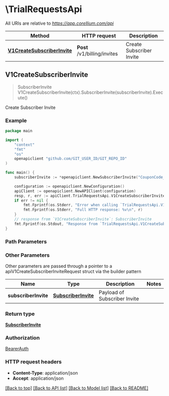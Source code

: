 # \TrialRequestsApi

All URIs are relative to *https://app.corellium.com/api*

Method | HTTP request | Description
------------- | ------------- | -------------
[**V1CreateSubscriberInvite**](TrialRequestsApi.md#V1CreateSubscriberInvite) | **Post** /v1/billing/invites | Create Subscriber Invite



## V1CreateSubscriberInvite

> SubscriberInvite V1CreateSubscriberInvite(ctx).SubscriberInvite(subscriberInvite).Execute()

Create Subscriber Invite



### Example

```go
package main

import (
    "context"
    "fmt"
    "os"
    openapiclient "github.com/GIT_USER_ID/GIT_REPO_ID"
)

func main() {
    subscriberInvite := *openapiclient.NewSubscriberInvite("CouponCode_example", "Aggregate_example", false, false, "CreatedAt_example", "UpdatedAt_example") // SubscriberInvite | Payload of Subscriber Invite

    configuration := openapiclient.NewConfiguration()
    apiClient := openapiclient.NewAPIClient(configuration)
    resp, r, err := apiClient.TrialRequestsApi.V1CreateSubscriberInvite(context.Background()).SubscriberInvite(subscriberInvite).Execute()
    if err != nil {
        fmt.Fprintf(os.Stderr, "Error when calling `TrialRequestsApi.V1CreateSubscriberInvite``: %v\n", err)
        fmt.Fprintf(os.Stderr, "Full HTTP response: %v\n", r)
    }
    // response from `V1CreateSubscriberInvite`: SubscriberInvite
    fmt.Fprintf(os.Stdout, "Response from `TrialRequestsApi.V1CreateSubscriberInvite`: %v\n", resp)
}
```

### Path Parameters



### Other Parameters

Other parameters are passed through a pointer to a apiV1CreateSubscriberInviteRequest struct via the builder pattern


Name | Type | Description  | Notes
------------- | ------------- | ------------- | -------------
 **subscriberInvite** | [**SubscriberInvite**](SubscriberInvite.md) | Payload of Subscriber Invite | 

### Return type

[**SubscriberInvite**](SubscriberInvite.md)

### Authorization

[BearerAuth](../README.md#BearerAuth)

### HTTP request headers

- **Content-Type**: application/json
- **Accept**: application/json

[[Back to top]](#) [[Back to API list]](../README.md#documentation-for-api-endpoints)
[[Back to Model list]](../README.md#documentation-for-models)
[[Back to README]](../README.md)


